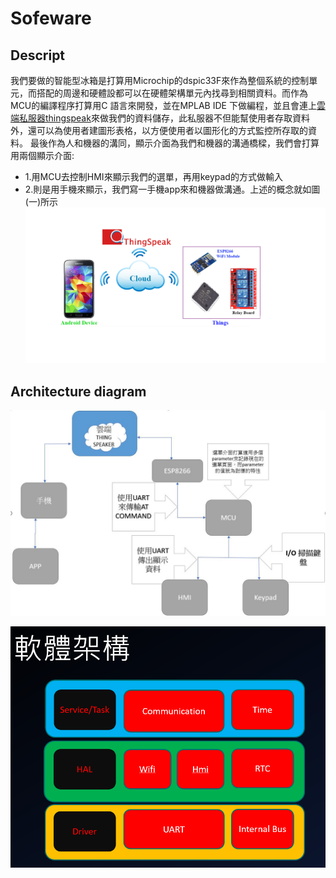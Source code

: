 # Sofeware
## Descript
   我們要做的智能型冰箱是打算用Microchip的dspic33F來作為整個系統的控制單元，而搭配的周邊和硬體設都可以在硬體架構單元內找尋到相關資料。而作為MCU的編譯程序打算用C 語言來開發，並在MPLAB IDE 下做編程，並且會連上[雲端私服器thingspeak]( https://thingspeak.com/apps)來做我們的資料儲存，此私服器不但能幫使用者存取資料外，還可以為使用者建圖形表格，以方便使用者以圖形化的方式監控所存取的資料。
   最後作為人和機器的溝同，顯示介面為我們和機器的溝通橋樑，我們會打算用兩個顯示介面:     
   * 1.用MCU去控制HMI來顯示我們的選單，再用keypad的方式做輸入 
   * 2.則是用手機來顯示，我們寫一手機app來和機器做溝通。上述的概念就如圖(一)所示
   ![圖一](https://github.com/midterm2/fresh_food/blob/master/photo1.png)
## Architecture diagram
![圖二](https://github.com/midterm2/fresh_food/blob/master/image/phtot2.JPG)

![圖三](https://github.com/midterm2/fresh_food/blob/berlion-%E8%BB%9F%E9%AB%94%E6%9E%B6%E6%A7%8B/image/%E8%BB%9F%E9%AB%94%E6%9E%B6%E6%A7%8B.png)

